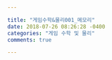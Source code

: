 ```yaml
---

title: "게임수학&물리001_메모리"
date: 2018-07-26 08:26:28 -0400
categories: "게임 수학 및 물리"
comments: true

---
```


